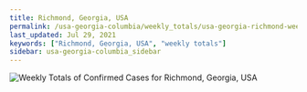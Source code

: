 ```yaml
---
title: Richmond, Georgia, USA
permalink: /usa-georgia-columbia/weekly_totals/usa-georgia-richmond-weekly_totals.html
last_updated: Jul 29, 2021
keywords: ["Richmond, Georgia, USA", "weekly totals"]
sidebar: usa-georgia-columbia_sidebar
---
```


![Weekly Totals of Confirmed Cases for Richmond, Georgia, USA](/covid_tracker/images/graphs/usa-georgia-richmond-weekly_totals_graph.png)

